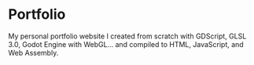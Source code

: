 # Portfolio
[](isaacs-portfolio.artixios.com)

My personal portfolio website I created from scratch with GDScript, GLSL 3.0, Godot Engine with WebGL... and compiled to HTML, JavaScript, and Web Assembly.
